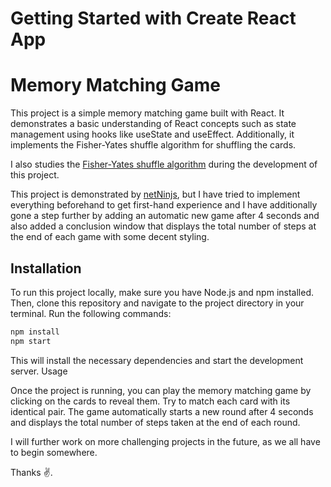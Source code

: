 # Getting Started with Create React App

# Memory Matching Game

This project is a simple memory matching game built with React. It demonstrates a basic understanding of React concepts such as state management using hooks like useState and useEffect. Additionally, it implements the Fisher-Yates shuffle algorithm for shuffling the cards.

I also studies the [Fisher-Yates shuffle algorithm](https://en.wikipedia.org/wiki/Fisher%E2%80%93Yates_shuffle) during the development of this project.

This project is demonstrated by [netNinjs](https://netninja.dev/), but I have tried to implement everything beforehand to get first-hand experience and I have additionally gone a step further by adding an automatic new game after 4 seconds and also added a conclusion window that displays the total number of steps at the end of each game with some decent styling.

## Installation

To run this project locally, make sure you have Node.js and npm installed. Then, clone this repository and navigate to the project directory in your terminal. Run the following commands:

```bash
npm install
npm start
```

This will install the necessary dependencies and start the development server.
Usage

Once the project is running, you can play the memory matching game by clicking on the cards to reveal them. Try to match each card with its identical pair. The game automatically starts a new round after 4 seconds and displays the total number of steps taken at the end of each round.

I will further work on more challenging projects in the future, as we all have to begin
somewhere.

Thanks ✌️.
